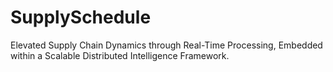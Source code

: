 # SupplySchedule
Elevated Supply Chain Dynamics through Real-Time Processing, Embedded within a Scalable Distributed Intelligence Framework.
